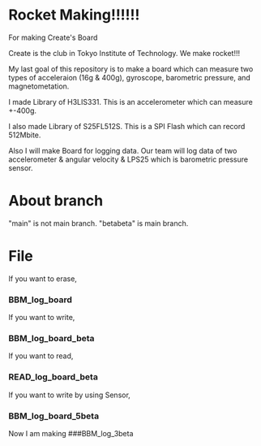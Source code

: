 # Rocket Making!!!!!!

For making Create's Board

Create is the club in Tokyo Institute of Technology.
We make rocket!!!

My last goal of this repository is to make a board which can measure two types of acceleraion (16g & 400g), gyroscope, barometric pressure, and magnetometation.

I made Library of H3LIS331.
This is an accelerometer which can measure +-400g.

I also made Library of S25FL512S.
This is a SPI Flash which can record 512Mbite.

Also I will make Board for logging data.
Our team will log data of two accelerometer & angular velocity & LPS25 which is barometric pressure sensor.

# About branch

"main" is not main branch.
"betabeta" is main branch.

# File

If you want to erase,

### BBM_log_board

If you want to write,

### BBM_log_board_beta

If you want to read,

### READ_log_board_beta

If you want to write by using Sensor,

### BBM_log_board_5beta

Now I am making ###BBM_log_3beta
